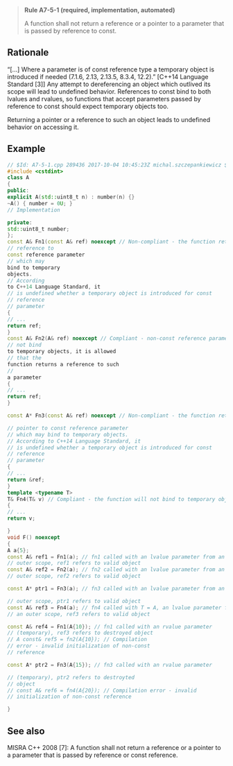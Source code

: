 > **Rule A7-5-1 (required, implementation, automated)**
>
> A function shall not return a reference or a pointer to a parameter that
> is passed by reference to const.

## Rationale

“[...] Where a parameter is of const reference type a temporary object is introduced if
needed (7.1.6, 2.13, 2.13.5, 8.3.4, 12.2).” [C++14 Language Standard [3]]
Any attempt to dereferencing an object which outlived its scope will lead to undefined
behavior.
References to const bind to both lvalues and rvalues, so functions that accept
parameters passed by reference to const should expect temporary objects too.

Returning a pointer or a reference to such an object leads to undefined behavior on
accessing it.

## Example

```cpp
// $Id: A7-5-1.cpp 289436 2017-10-04 10:45:23Z michal.szczepankiewicz $
#include <cstdint>
class A
{
public:
explicit A(std::uint8_t n) : number(n) {}
~A() { number = 0U; }
// Implementation

private:
std::uint8_t number;
};
const A& Fn1(const A& ref) noexcept // Non-compliant - the function returns a
// reference to
const reference parameter
// which may
bind to temporary
objects.
// According
to C++14 Language Standard, it
// is undefined whether a temporary object is introduced for const
// reference
// parameter
{
// ...
return ref;
}
const A& Fn2(A& ref) noexcept // Compliant - non-const reference parameter does
// not bind
to temporary objects, it is allowed
// that the
function returns a reference to such
//
a parameter
{
// ...
return ref;
}

const A* Fn3(const A& ref) noexcept // Non-compliant - the function returns a

// pointer to const reference parameter
// which may bind to temporary objects.
// According to C++14 Language Standard, it
// is undefined whether a temporary object is introduced for const
// reference
// parameter
{
// ...
return &ref;
}
template <typename T>
T& Fn4(T& v) // Compliant - the function will not bind to temporary objects
{
// ...
return v;

}
void F() noexcept
{
A a{5};
const A& ref1 = Fn1(a); // fn1 called with an lvalue parameter from an
// outer scope, ref1 refers to valid object
const A& ref2 = Fn2(a); // fn2 called with an lvalue parameter from an
// outer scope, ref2 refers to valid object

const A* ptr1 = Fn3(a); // fn3 called with an lvalue parameter from an

// outer scope, ptr1 refers to valid object
const A& ref3 = Fn4(a); // fn4 called with T = A, an lvalue parameter from
// an outer scope, ref3 refers to valid object

const A& ref4 = Fn1(A{10}); // fn1 called with an rvalue parameter
// (temporary), ref3 refers to destroyed object
// A const& ref5 = fn2(A{10}); // Compilation
// error - invalid initialization of non-const
// reference

const A* ptr2 = Fn3(A{15}); // fn3 called with an rvalue parameter

// (temporary), ptr2 refers to destroyted
// object
// const A& ref6 = fn4(A{20}); // Compilation error - invalid
// initialization of non-const reference

}

```

## See also

MISRA C++ 2008 [7]: A function shall not return a reference or a pointer to a
parameter that is passed by reference or const reference.
